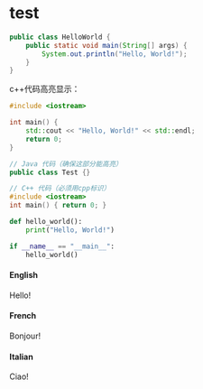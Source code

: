 # test

```java
public class HelloWorld {
    public static void main(String[] args) {
        System.out.println("Hello, World!");
    }
}
```

c++代码高亮显示：
```cpp
#include <iostream>

int main() {
    std::cout << "Hello, World!" << std::endl;
    return 0;
}
```


```java
// Java 代码（确保这部分能高亮）
public class Test {}
```

```cpp
// C++ 代码（必须用cpp标识）
#include <iostream>
int main() { return 0; }
```

```python
def hello_world():
    print("Hello, World!")

if __name__ == "__main__":
    hello_world()
```


<!-- tabs:start -->

#### **English**

Hello!

#### **French**

Bonjour!

#### **Italian**

Ciao!


<!-- tabs:end -->
